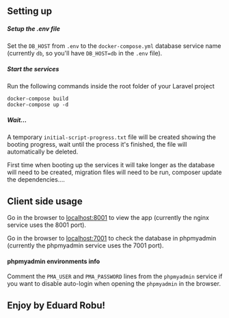 ## Setting up

##### Setup the .env file
Set the ```DB_HOST``` from ```.env``` to the ```docker-compose.yml``` database service name (currently ```db```, so you'll have ```DB_HOST=db``` in the ```.env``` file).

##### Start the services
Run the following commands inside the root folder of your Laravel project

```
docker-compose build
docker-compose up -d
```

##### Wait...
A temporary ```initial-script-progress.txt``` file will be created showing the booting progress, wait until the process it's finished, the file will automatically be deleted. 

First time when booting up the services it will take longer as the database will need to be created, migration files will need to be run, composer update the dependencies....

## Client side usage
Go in the browser to [localhost:8001](http://localhost:8001) to view the app (currently the nginx service uses the 8001 port).

Go in the browser to [localhost:7001](http://localhost:7001) to check the database in phpmyadmin (currently the phpmyadmin service uses the 7001 port).

#### phpmyadmin environments info

Comment the ```PMA_USER``` and ```PMA_PASSWORD``` lines from the ```phpmyadmin``` service if you want to disable auto-login when opening the ```phpmyadmin``` in the browser.

## Enjoy by Eduard Robu!
